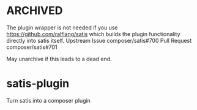 # ARCHIVED
The plugin wrapper is not needed if you use https://github.com/ralflang/satis which builds the plugin functionality directly into satis itself.
Upstream Issue  composer/satis#700
Pull Request composer/satis#701

May unarchive if this leads to a dead end.

# satis-plugin
Turn satis into a composer plugin
